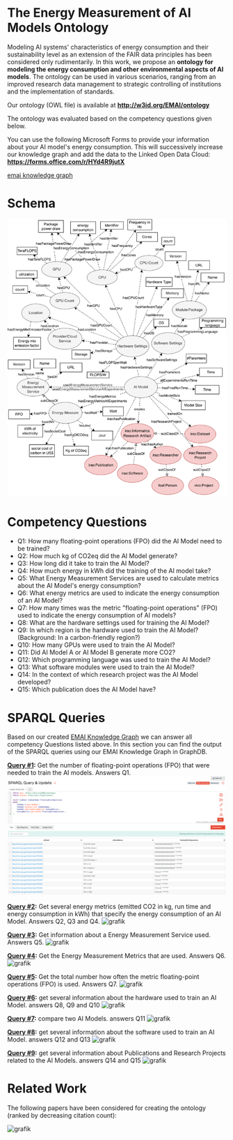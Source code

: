 # The Energy Measurement of AI Models Ontology
Modeling AI systems' characteristics of energy consumption and their sustainability level as an extension of the FAIR data principles has been considered only rudimentarily. In this work, we propose an **ontology for modeling the energy consumption and other environmental aspects of AI models**. The ontology can be used in various scenarios, ranging from an improved research data management to strategic controlling of institutions and the implementation of standards. 

Our ontology (OWL file) is available at **http://w3id.org/EMAI/ontology**

The ontology was evaluated based on the competency questions given below.

You can use the following Microsoft Forms to provide your information about your AI model's energy consumption. This will successively increase our knowledge graph and add the data to the Linked Open Data Cloud: **https://forms.office.com/r/HYd4R9jutX**

[emai knowledge graph](emai-knowledge-graph)

# Schema
![grafik](emai-ontology-schema.png)

# Competency Questions
* Q1: How many floating-point operations (FPO) did the AI Model need to be trained?
* Q2: How much kg of CO2eq did the AI Model generate?
* Q3: How long did it take to train the AI Model?
* Q4: How much energy in kWh did the training of the AI model take?
* Q5: What Energy Measurement Services are used to calculate metrics about the AI Model's energy consumption?
* Q6: What energy metrics are used to indicate the energy consumption of an AI Model?
* Q7: How many times was the metric "floating-point operations" (FPO) used to indicate the energy consumption of AI models?
* Q8: What are the hardware settings used for training the AI Model?
* Q9: In which region is the hardware used to train the AI Model? (Background: In a carbon-friendly region?)
* Q10: How many GPUs were used to train the AI Model?
* Q11: Did AI Model A or AI Model B generate more CO2?
* Q12: Which programming language was used to train the AI Model?
* Q13: What software modules were used to train the AI Model?
* Q14: In the context of which research project was the AI Model developed?
* Q15: Which publication does the AI Model have?

# SPARQL Queries

Based on our created [EMAI Knowledge Graph](emai-knowledge-graph) we can answer all competency Questions listed above. In this section you can find the output of the SPARQL queries using our EMAI Knowledge Graph in GraphDB.

**[Query #1]():** Get the number of floating-point operations (FPO) that were needed to train the AI models. Answers Q1.
![grafik](sparql-queries/energy-metrics-fpo.png)

**[Query #2]():** Get several energy metrics (emitted CO2 in kg, run time and energy consumption in kWh) that specify the energy consumption of an AI Model. Answers Q2, Q3 and Q4.
![grafik](sparql-queries/)

**[Query #3]():** Get information about a Energy Measurement Service used. Answers Q5.
![grafik](sparql-queries/)

**[Query #4]():** Get the Energy Measurement Metrics that are used. Answers Q6.
![grafik](sparql-queries/)

**[Query #5]():** Get the total number how often the metric floating-point operations (FPO) is used. Answers Q7.
![grafik](sparql-queries/)

**[Query #6]():** get several information about the hardware used to train an AI Model. answers Q8, Q9 and Q10
![grafik](sparql-queries/)

**[Query #7]():** compare two AI Models. answers Q11
![grafik](sparql-queries/)

**[Query #8]():** get several information about the software used to train an AI Model. answers Q12 and Q13
![grafik](sparql-queries/)

**[Query #9]():** get several information about Publications and Research Projects related to the AI Models. answers Q14 and Q15
![grafik](sparql-queries/)


# Related Work
The following papers have been considered for creating the ontology (ranked by decreasing citation count):

![grafik](https://user-images.githubusercontent.com/5419543/156885466-1be3b3c5-750d-4a91-9265-29e8c577d2e1.png)
